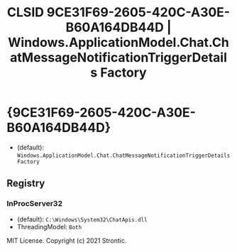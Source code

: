 ﻿---
title: "CLSID 9CE31F69-2605-420C-A30E-B60A164DB44D | Windows.ApplicationModel.Chat.ChatMessageNotificationTriggerDetails Factory"
excerpt: What is COM-Object CLSID 9CE31F69-2605-420C-A30E-B60A164DB44D?
---

# {9CE31F69-2605-420C-A30E-B60A164DB44D}

* (default): `Windows.ApplicationModel.Chat.ChatMessageNotificationTriggerDetails Factory`

## Registry


### InProcServer32

* (default): `C:\Windows\System32\ChatApis.dll`
* ThreadingModel: `Both`

MIT License. Copyright (c) 2021 Strontic.


